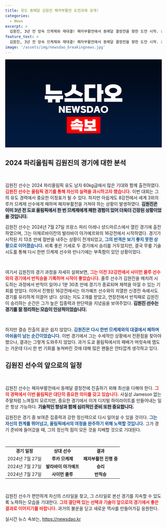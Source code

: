 ```yaml
---
title: 유도 동메달 김원진 패자부활전 도전과제 공개!
categories:
  - News
excerpt: >
  김원진, 3년 전 앙숙 므케제와 재대결! 패자부활전에서 동메달 결정전을 향한 도전 시작. 긴장감 넘치는 올림픽 무대에서 그가 보여줄 반격은? 클릭하여 자세한 내용을 확인하세요!
feature_text: >
  김원진, 3년 전 앙숙 므케제와 재대결! 패자부활전에서 동메달 결정전을 향한 도전 시작. 긴장감 넘치는 올림픽 무대에서 그가 보여줄 반격은? 클릭하여 자세한 내용을 확인하세요!
image: '/assets/img/newsdao_breakingnews.jpg'
---
```


<p><img src="/assets/img/newsdao_breakingnews.jpg" alt="ranknews 속보" /></p>

<h2 data-ke-size="size26">2024 파리올림픽 김원진의 경기에 대한 분석</h2>

<p data-ke-size="size16">&nbsp;</p>

<p>김원진 선수는 2024 파리올림픽 유도 남자 60kg급에서 많은 기대와 함께 출전하였다. <b><span style="color: #ee2323;">김원진 선수는 올림픽 경기를 통해 자신의 실력을 과시하고자 했습니다.</span></b> 이번 대회는 그의 유도 경력에서 중요한 이정표가 될 수 있다. 하지만 아쉽게도 8강전에서 세계 3위의 루카 므케제 선수에게 패하며 패자부활전을 거쳐야 하는 상황이 발생하였다. <b><span style="background-color: #21538527;">김원진은 이미 3년 전 도쿄 올림픽에서 한 번 므케제에게 패한 경험이 있어 더욱더 긴장된 상황이었을 것입니다.</span></b></p>

<p>김원진 선수는 2024년 7월 27일 프랑스 파리 아레나 샹드마르스에서 열린 경기에 출전하였으며, 그는 아제르바이잔의 발라바이 아가예프와의 16강전에서 시작하였다. 경기가 시작된 지 13초 만에 절반을 내주는 상황이 전개되었고, <b><span style="color: #1a5490;">그의 반격은 보기 좋지 못한 상황으로 이어졌습니다.</span></b> 비록 좋은 기세로 두 경기에서 승리를 거두었지만, 결국 무릎 기술 시도를 통해 다시 한번 므케제 선수와 만나기에는 부족함이 있던 상황이었다.</p>

<p data-ke-size="size16">&nbsp;</p>

<p>여기서 김원진의 경기 과정을 자세히 살펴보면, <b><span style="color: #ee2323;">그는 이전 32강전에서 사이먼 줄루 선수와의 경기에서 반칙승을 기록하며 시작이 좋았습니다.</span></b> 줄루 선수가 김원진을 메치려 시도하는 과정에서 반칙이 일어나 1분 30초 만에 경기가 종료되며 체력을 아낄 수 있는 기회를 얻었다. 이어서 진행된 16강전에서는 아가예프 선수와의 치열한 신경전 속에서도 경기를 유리하게 이끌어 냈다. 상대는 지도 2개를 받았고, 연장전에서 반칙패로 김원진이 승리하는 순간은 그가 높은 집중력과 판단력을 지녔음을 보여주었다. <b><span style="background-color: #21538527;">김원진 선수는 경기를 잘 정리하는 모습이 인상적이었습니다.</span></b></p>

<p data-ke-size="size16">&nbsp;</p>

<p>하지만 결승 진출의 꿈은 쉽지 않았다. <b><span style="color: #1a5490;">김원진은 다시 한번 므케제와의 대결에서 패하며 아쉬움이 남는 순간이었습니다.</span></b> 이번 경기에서 그는 수세적인 상황에서 전환점을 찾아야 했으나, 결과는 그렇게 도와주지 않았다. 과거 도쿄 올림픽에서의 패배가 머릿속에 맴도는 가운데 다시 한 번 기회를 놓쳐버린 것에 대해 많은 팬들은 안타깝게 생각하고 있다.</p>

<h2 data-ke-size="size26">김원진 선수의 앞으로의 일정</h2>

<p data-ke-size="size16">&nbsp;</p>

<p>김원진 선수는 패자부활전에서 동메달 결정전에 진출하기 위해 최선을 다해야 한다. <b><span style="color: #ee2323;">그의 경력에서 이번 올림픽은 대단히 중요한 의미를 갖고 있습니다.</span></b> 사실상 Jameson 없는 주말처럼 느껴질지 모르지만, 중요한 경기에서 이겨 디지털 하이라이트를 만들어내는 일은 항상 가능하다. <b><span style="background-color: #21538527;">기술적인 향상과 함께 심리적인 준비 또한 중요합니다.</span></b></p>

<p>김원진은 경기 중 보여준 집중력과 강한 정신력으로 다시 일어설 수 있을 것이다. <b><span style="color: #1a5490;">그는 자신의 한계를 뛰어넘고, 올림픽에서의 여정을 완주하기 위해 노력할 것입니다.</span></b> 그가 경기 준비에 들어갔을 때, 그의 정신적 힘이 모든 것을 지배할 것으로 기대된다.</p>

<p data-ke-size="size16">&nbsp;</p>

<table>
    <tr>
        <td style="text-align: center; height: 17px;"><b>경기 일정</b></td>
        <td style="text-align: center; height: 17px;"><b>상대 선수</b></td>
        <td style="text-align: center; height: 17px;"><b>결과</b></td>
    </tr>
    <tr>
        <td style="text-align: center; height: 17px;">2024년 7월 27일</td>
        <td style="text-align: center; height: 17px;"><b>루카 므케제</b></td>
        <td style="text-align: center; height: 17px;"><b>패자부활전 진행 중</b></td>
    </tr>
    <tr>
        <td style="text-align: center; height: 17px;">2024년 7월 27일</td>
        <td style="text-align: center; height: 17px;"><b>발라바이 아가예프</b></td>
        <td style="text-align: center; height: 17px;"><b>승리</b></td>
    </tr>
    <tr>
        <td style="text-align: center; height: 17px;">2024년 7월 27일</td>
        <td style="text-align: center; height: 17px;"><b>사이먼 줄루</b></td>
        <td style="text-align: center; height: 17px;"><b>반칙승</b></td>
    </tr>
</table>

<p data-ke-size="size16">&nbsp;</p>

<p>김원진 선수가 편안하게 자신의 스타일을 찾고, 그 스타일로 본선 경기를 지속할 수 있도록 노력하는 모습을 기대한다. <b><span style="color: #ee2323;">그의 결단력 있는 선택과 기술이 앞으로의 경기에서 좋은 결과로 이어지기를 바랍니다.</span></b> 과거의 불운을 딛고 새로운 역사를 만들어가길 응원한다.</p>
실시간 뉴스 속보는, <a href="https://newsdao.kr" rel="dofollow">https://newsdao.kr</a>


